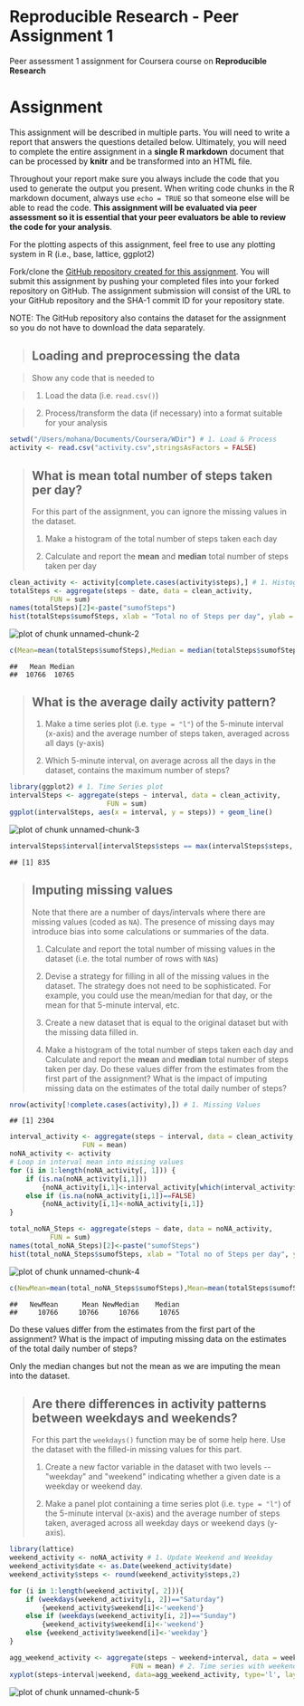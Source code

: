 Reproducible Research - Peer Assignment 1
========================================================

Peer assessment 1 assignment for Coursera course on **Reproducible Research**

# Assignment

This assignment will be described in multiple parts. You will need to
write a report that answers the questions detailed below. Ultimately,
you will need to complete the entire assignment in a **single R
markdown** document that can be processed by **knitr** and be
transformed into an HTML file.

Throughout your report make sure you always include the code that you
used to generate the output you present. When writing code chunks in
the R markdown document, always use `echo = TRUE` so that someone else
will be able to read the code. **This assignment will be evaluated via
peer assessment so it is essential that your peer evaluators be able
to review the code for your analysis**.

For the plotting aspects of this assignment, feel free to use any
plotting system in R (i.e., base, lattice, ggplot2)

Fork/clone the [GitHub repository created for this
assignment](http://github.com/rdpeng/RepData_PeerAssessment1). You
will submit this assignment by pushing your completed files into your
forked repository on GitHub. The assignment submission will consist of
the URL to your GitHub repository and the SHA-1 commit ID for your
repository state.

NOTE: The GitHub repository also contains the dataset for the
assignment so you do not have to download the data separately.

> ## Loading and preprocessing the data

>   Show any code that is needed to

> 1. Load the data (i.e. `read.csv()`)

> 2. Process/transform the data (if necessary) into a format suitable for your analysis


```r
setwd("/Users/mohana/Documents/Coursera/WDir") # 1. Load & Process
activity <- read.csv("activity.csv",stringsAsFactors = FALSE) 
```

> ## What is mean total number of steps taken per day?
> 
> For this part of the assignment, you can ignore the missing values in
> the dataset.
> 
> 1. Make a histogram of the total number of steps taken each day
> 
> 2. Calculate and report the **mean** and **median** total number of steps taken per day



```r
clean_activity <- activity[complete.cases(activity$steps),] # 1. Histogram
totalSteps <- aggregate(steps ~ date, data = clean_activity, 
          FUN = sum)
names(totalSteps)[2]<-paste("sumofSteps")
hist(totalSteps$sumofSteps, xlab = "Total no of Steps per day", ylab = "Number of Instances", main = "Total Steps Taken per Day")
```

![plot of chunk unnamed-chunk-2](figure/unnamed-chunk-2.png) 

```r
c(Mean=mean(totalSteps$sumofSteps),Median = median(totalSteps$sumofSteps)) # 2. Calcuate Mean and Median
```

```
##   Mean Median 
##  10766  10765
```

> ## What is the average daily activity pattern?
> 
> 1. Make a time series plot (i.e. `type = "l"`) of the 5-minute interval (x-axis) and the average number of steps taken, averaged across all days (y-axis)
> 
> 2. Which 5-minute interval, on average across all the days in the dataset, contains the maximum number of steps?


```r
library(ggplot2) # 1. Time Series plot
intervalSteps <- aggregate(steps ~ interval, data = clean_activity, 
                        FUN = sum) 
ggplot(intervalSteps, aes(x = interval, y = steps)) + geom_line()
```

![plot of chunk unnamed-chunk-3](figure/unnamed-chunk-3.png) 

```r
intervalSteps$interval[intervalSteps$steps == max(intervalSteps$steps, na.rm=TRUE)] # 2. Top "5 Minute interval" steps
```

```
## [1] 835
```

> ## Imputing missing values
> 
> Note that there are a number of days/intervals where there are missing
> values (coded as `NA`). The presence of missing days may introduce
> bias into some calculations or summaries of the data.
> 
> 1. Calculate and report the total number of missing values in the dataset (i.e. the total number of rows with `NA`s)
> 
> 2. Devise a strategy for filling in all of the missing values in the dataset. The strategy does not need to be sophisticated. For example, you could use the mean/median for that day, or the mean for that 5-minute interval, etc.
> 
> 3. Create a new dataset that is equal to the original dataset but with the missing data filled in.
> 
> 4. Make a histogram of the total number of steps taken each day and Calculate and report the **mean** and **median** total number of steps taken per day. Do these values differ from the estimates from the first part of the assignment? What is the impact of imputing missing data on the estimates of the total daily number of steps?


```r
nrow(activity[!complete.cases(activity),]) # 1. Missing Values
```

```
## [1] 2304
```

```r
interval_activity <- aggregate(steps ~ interval, data = clean_activity, # 2. Update interval mean for NA
                  FUN = mean)
noNA_activity <- activity
# Loop in interval mean into missing values
for (i in 1:length(noNA_activity[, 1])) {
    if (is.na(noNA_activity[i,1]))
        {noNA_activity[i,1]<-interval_activity[which(interval_activity$interval==noNA_activity[i,3]), 2]}
    else if (is.na(noNA_activity[i,1])==FALSE)
        {noNA_activity[i,1]<-noNA_activity[i,1]}
}

total_noNA_Steps <- aggregate(steps ~ date, data = noNA_activity, 
          FUN = sum)
names(total_noNA_Steps)[2]<-paste("sumofSteps")
hist(total_noNA_Steps$sumofSteps, xlab = "Total no of Steps per day", ylab = "Number of Instances", main = "Total Steps Taken per Day")
```

![plot of chunk unnamed-chunk-4](figure/unnamed-chunk-4.png) 

```r
c(NewMean=mean(total_noNA_Steps$sumofSteps),Mean=mean(totalSteps$sumofSteps),NewMedian = median(total_noNA_Steps$sumofSteps),Median = median(totalSteps$sumofSteps))
```

```
##   NewMean      Mean NewMedian    Median 
##     10766     10766     10766     10765
```

Do these values differ from the estimates from the first part of the assignment? What is the impact of imputing missing data on the estimates of the total daily number of steps?

Only the median changes but not the mean as we are imputing the mean into the dataset.

> ## Are there differences in activity patterns between weekdays and weekends?
> 
> For this part the `weekdays()` function may be of some help here. Use
> the dataset with the filled-in missing values for this part.
> 
> 1. Create a new factor variable in the dataset with two levels -- "weekday" and "weekend" indicating whether a given date is a weekday or weekend day.
> 
> 2. Make a panel plot containing a time series plot (i.e. `type = "l"`) of the 5-minute interval (x-axis) and the average number of steps taken, averaged across all weekday days or weekend days (y-axis). 


```r
library(lattice)
weekend_activity <- noNA_activity # 1. Update Weekend and Weekday
weekend_activity$date <- as.Date(weekend_activity$date)
weekend_activity$steps <- round(weekend_activity$steps,2)

for (i in 1:length(weekend_activity[, 2])){
    if (weekdays(weekend_activity[i, 2])=="Saturday")
        {weekend_activity$weekend[i]<-'weekend'}
    else if (weekdays(weekend_activity[i, 2])=="Sunday")
        {weekend_activity$weekend[i]<-'weekend'}
    else {weekend_activity$weekend[i]<-'weekday'}
}

agg_weekend_activity <- aggregate(steps ~ weekend+interval, data = weekend_activity, 
                              FUN = mean) # 2. Time series with weekend & weekday
xyplot(steps~interval|weekend, data=agg_weekend_activity, type='l', layout=c(1, 2))
```

![plot of chunk unnamed-chunk-5](figure/unnamed-chunk-5.png) 
